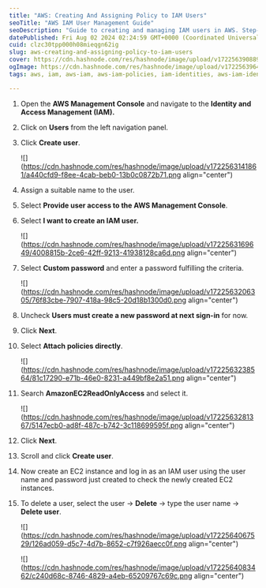 ```yaml
---
title: "AWS: Creating And Assigning Policy to IAM Users"
seoTitle: "AWS IAM User Management Guide"
seoDescription: "Guide to creating and managing IAM users in AWS. Step-by-step instructions for setting up user access and permissions"
datePublished: Fri Aug 02 2024 02:24:59 GMT+0000 (Coordinated Universal Time)
cuid: clzc30tpp000h08mieqgn62ig
slug: aws-creating-and-assigning-policy-to-iam-users
cover: https://cdn.hashnode.com/res/hashnode/image/upload/v1722563908893/2c7fd8b7-4408-4551-8165-cd96d96b9a4f.png
ogImage: https://cdn.hashnode.com/res/hashnode/image/upload/v1722563964095/a6fbd2bc-47c2-49a1-93bd-4671957f9867.png
tags: aws, iam, aws-iam, aws-iam-policies, iam-identities, aws-iam-identity-center, aws-iam-permissions

---
```


1. Open the **AWS Management Console** and navigate to the **Identity and Access Management (IAM).**
    
2. Click on **Users** from the left navigation panel.
    
3. Click **Create user**.
    
    ![](https://cdn.hashnode.com/res/hashnode/image/upload/v1722563141861/a440cfd9-f8ee-4cab-beb0-13b0c0872b71.png align="center")
    
4. Assign a suitable name to the user.
    
5. Select **Provide user access to the AWS Management Console**.
    
6. Select **I want to create an IAM user.**
    
    ![](https://cdn.hashnode.com/res/hashnode/image/upload/v1722563169649/4008815b-2ce6-42ff-9213-41938128ca6d.png align="center")
    
7. Select **Custom password** and enter a password fulfilling the criteria.
    
    ![](https://cdn.hashnode.com/res/hashnode/image/upload/v1722563206305/76f83cbe-7907-418a-98c5-20d18b1300d0.png align="center")
    
8. Uncheck **Users must create a new password at next sign-in** for now.
    
9. Click **Next**.
    
10. Select **Attach policies directly**.
    
    ![](https://cdn.hashnode.com/res/hashnode/image/upload/v1722563238564/81c17290-e71b-46e0-8231-a449bf8e2a51.png align="center")
    
11. Search **AmazonEC2ReadOnlyAccess** and select it.
    
    ![](https://cdn.hashnode.com/res/hashnode/image/upload/v1722563281367/5147ecb0-ad8f-487c-b742-3c118699595f.png align="center")
    
12. Click **Next**.
    
13. Scroll and click **Create user**.
    
14. Now create an EC2 instance and log in as an IAM user using the user name and password just created to check the newly created EC2 instances.
    
15. To delete a user, select the user -&gt; **Delete** -&gt; type the user name -&gt; **Delete user**.
    
    ![](https://cdn.hashnode.com/res/hashnode/image/upload/v1722564067529/126ad059-d5c7-4d7b-8652-c7f926aecc0f.png align="center")
    
    ![](https://cdn.hashnode.com/res/hashnode/image/upload/v1722564083462/c240d68c-8746-4829-a4eb-65209767c69c.png align="center")